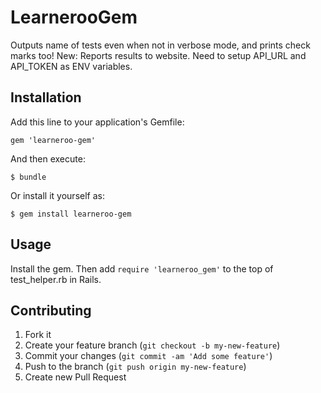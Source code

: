 # LearnerooGem

Outputs name of tests even when not in verbose mode, and prints check marks too!
New: Reports results to website. Need to setup API_URL and API_TOKEN as ENV variables.

## Installation

Add this line to your application's Gemfile:

    gem 'learneroo-gem'

And then execute:

    $ bundle

Or install it yourself as:

    $ gem install learneroo-gem

## Usage

Install the gem. Then add `require 'learneroo_gem'` to the top of test_helper.rb in Rails.  

## Contributing

1. Fork it
2. Create your feature branch (`git checkout -b my-new-feature`)
3. Commit your changes (`git commit -am 'Add some feature'`)
4. Push to the branch (`git push origin my-new-feature`)
5. Create new Pull Request